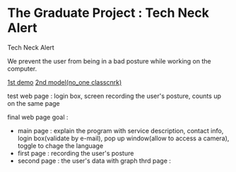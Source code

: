 # The Graduate Project : Tech Neck Alert
 Tech Neck Alert

We prevent the user from being in a bad posture while working on the computer.

[1st demo](https://jinubot07.github.io/The-Graduate-Project/my-pose-model/index.html)
[2nd model(no_one classcnrk)](https://jinubot07.github.io/The-Graduate-Project/my-pose-model(2)_noone/index.html)


test web page :
login box, screen recording the user's posture, counts up on the same page



final web page goal :

* main page : explain the program with service description, contact info, login box(validate by e-mail), pop up window(allow to access a camera), toggle to chage the language
* first page : recording the user's posture
* second page : the user's data with graph
thrd page : 
